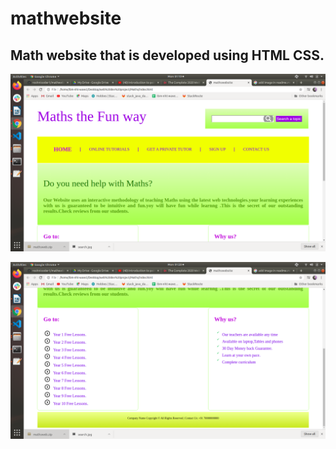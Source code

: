 # mathwebsite
## Math website that is developed using HTML CSS.

![](Maths/images/Screenshot%20from%202020-04-06%2001-19-23.png)


![](Maths/images/Screenshot%20from%202020-04-06%2001-20-09.png)
